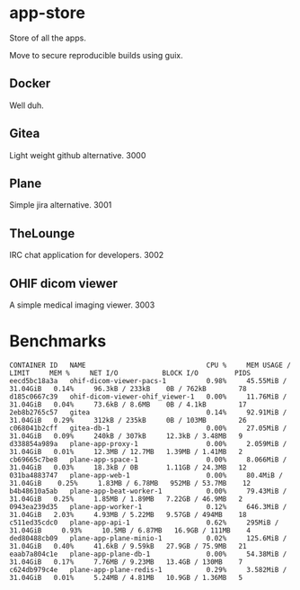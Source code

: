 # app-store

Store of all the apps.

Move to secure reproducible builds using guix.

## Docker

Well duh. 

## Gitea

Light weight github alternative. 3000

## Plane

Simple jira alternative. 3001

## TheLounge

IRC chat application for developers. 3002

## OHIF dicom viewer

A simple medical imaging viewer. 3003

# Benchmarks

```
CONTAINER ID   NAME                              CPU %     MEM USAGE / LIMIT     MEM %     NET I/O           BLOCK I/O         PIDS
eecd5bc18a3a   ohif-dicom-viewer-pacs-1          0.98%     45.55MiB / 31.04GiB   0.14%     96.3kB / 233kB    0B / 762kB        78
d185c0667c39   ohif-dicom-viewer-ohif_viewer-1   0.00%     11.76MiB / 31.04GiB   0.04%     73.6kB / 8.6MB    0B / 4.1kB        17
2eb8b2765c57   gitea                             0.14%     92.91MiB / 31.04GiB   0.29%     312kB / 235kB     0B / 103MB        26
c068041b2cff   gitea-db-1                        0.00%     27.05MiB / 31.04GiB   0.09%     240kB / 307kB     12.3kB / 3.48MB   9
d338854a989a   plane-app-proxy-1                 0.00%     2.059MiB / 31.04GiB   0.01%     12.3MB / 12.7MB   1.39MB / 1.41MB   2
cb69665c7be8   plane-app-space-1                 0.00%     8.066MiB / 31.04GiB   0.03%     18.3kB / 0B       1.11GB / 24.3MB   12
031ba4883747   plane-app-web-1                   0.00%     80.4MiB / 31.04GiB    0.25%     1.83MB / 6.78MB   952MB / 53.7MB    12
b4b48610a5ab   plane-app-beat-worker-1           0.00%     79.43MiB / 31.04GiB   0.25%     1.85MB / 1.89MB   7.22GB / 46.9MB   2
0943ea239d35   plane-app-worker-1                0.12%     646.3MiB / 31.04GiB   2.03%     4.93MB / 5.22MB   9.57GB / 494MB    18
c511ed35cdc0   plane-app-api-1                   0.62%     295MiB / 31.04GiB     0.93%     10.5MB / 6.87MB   16.9GB / 111MB    4
ded80488cb09   plane-app-plane-minio-1           0.02%     125.6MiB / 31.04GiB   0.40%     41.6kB / 9.59kB   27.9GB / 75.9MB   21
eaab7a804c1e   plane-app-plane-db-1              0.00%     54.38MiB / 31.04GiB   0.17%     7.76MB / 9.23MB   13.4GB / 130MB    7
c624db979c4e   plane-app-plane-redis-1           0.29%     3.582MiB / 31.04GiB   0.01%     5.24MB / 4.81MB   10.9GB / 1.36MB   5
```